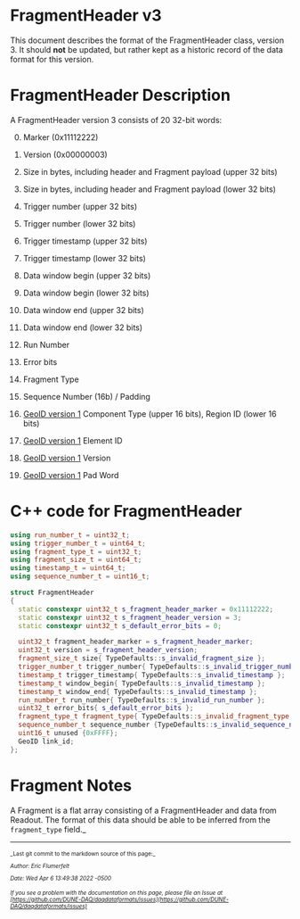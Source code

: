 # FragmentHeader v3

This document describes the format of the FragmentHeader class, version 3. It should **not** be updated, but rather kept as a historic record of the data format for this version.

# FragmentHeader Description

A FragmentHeader version 3 consists of 20 32-bit words:



0. Marker (0x11112222)


1. Version (0x00000003)


2. Size in bytes, including header and Fragment payload (upper 32 bits)


3. Size in bytes, including header and Fragment payload (lower 32 bits)


4. Trigger number (upper 32 bits)


5. Trigger number (lower 32 bits)


6. Trigger timestamp (upper 32 bits)


7. Trigger timestamp (lower 32 bits)


8. Data window begin (upper 32 bits)


9. Data window begin (lower 32 bits)


10. Data window end (upper 32 bits)


11. Data window end (lower 32 bits)


12. Run Number


13. Error bits


14. Fragment Type


15. Sequence Number (16b) / Padding


16. [GeoID version 1](GeoIDV1.md) Component Type (upper 16 bits), Region ID (lower 16 bits)


17. [GeoID version 1](GeoIDV1.md) Element ID


18. [GeoID version 1](GeoIDV1.md) Version


19. [GeoID version 1](GeoIDV1.md) Pad Word

# C++ code for FragmentHeader

```CPP
using run_number_t = uint32_t; 
using trigger_number_t = uint64_t; 
using fragment_type_t = uint32_t;
using fragment_size_t = uint64_t; 
using timestamp_t = uint64_t;
using sequence_number_t = uint16_t;

struct FragmentHeader
{
  static constexpr uint32_t s_fragment_header_marker = 0x11112222;
  static constexpr uint32_t s_fragment_header_version = 3;
  static constexpr uint32_t s_default_error_bits = 0;

  uint32_t fragment_header_marker = s_fragment_header_marker;
  uint32_t version = s_fragment_header_version;
  fragment_size_t size{ TypeDefaults::s_invalid_fragment_size };
  trigger_number_t trigger_number{ TypeDefaults::s_invalid_trigger_number };
  timestamp_t trigger_timestamp{ TypeDefaults::s_invalid_timestamp };
  timestamp_t window_begin{ TypeDefaults::s_invalid_timestamp };
  timestamp_t window_end{ TypeDefaults::s_invalid_timestamp };
  run_number_t run_number{ TypeDefaults::s_invalid_run_number };
  uint32_t error_bits{ s_default_error_bits }; 
  fragment_type_t fragment_type{ TypeDefaults::s_invalid_fragment_type };
  sequence_number_t sequence_number {TypeDefaults::s_invalid_sequence_number };
  uint16_t unused {0xFFFF};
  GeoID link_id;
};
```

# Fragment Notes

A Fragment is a flat array consisting of a FragmentHeader and data from Readout. The format of this data should be able to be inferred from the `fragment_type` field._


-----

<font size="1">
_Last git commit to the markdown source of this page:_


_Author: Eric Flumerfelt_

_Date: Wed Apr 6 13:49:38 2022 -0500_

_If you see a problem with the documentation on this page, please file an Issue at [https://github.com/DUNE-DAQ/daqdataformats/issues](https://github.com/DUNE-DAQ/daqdataformats/issues)_
</font>
